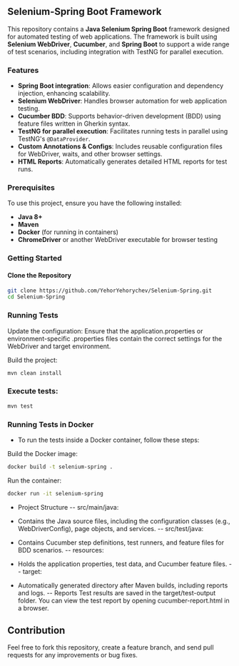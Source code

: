 ## Selenium-Spring Boot Framework

This repository contains a **Java Selenium Spring Boot** framework designed for automated testing of web applications. The framework is built using **Selenium WebDriver**, **Cucumber**, and **Spring Boot** to support a wide range of test scenarios, including integration with TestNG for parallel execution.

### Features

- **Spring Boot integration**: Allows easier configuration and dependency injection, enhancing scalability.
- **Selenium WebDriver**: Handles browser automation for web application testing.
- **Cucumber BDD**: Supports behavior-driven development (BDD) using feature files written in Gherkin syntax.
- **TestNG for parallel execution**: Facilitates running tests in parallel using TestNG's `@DataProvider`.
- **Custom Annotations & Configs**: Includes reusable configuration files for WebDriver, waits, and other browser settings.
- **HTML Reports**: Automatically generates detailed HTML reports for test runs.

### Prerequisites

To use this project, ensure you have the following installed:
- **Java 8+**
- **Maven**
- **Docker** (for running in containers)
- **ChromeDriver** or another WebDriver executable for browser testing

### Getting Started

#### Clone the Repository

```bash
git clone https://github.com/YehorYehorychev/Selenium-Spring.git
cd Selenium-Spring
```

### Running Tests

Update the configuration: Ensure that the application.properties or environment-specific .properties files contain the correct settings for the WebDriver and target environment.

Build the project:

```bash
mvn clean install
```

### Execute tests:

```bash
mvn test
```

### Running Tests in Docker

- To run the tests inside a Docker container, follow these steps:

Build the Docker image:

```bash
docker build -t selenium-spring .
```

Run the container:

```bash
docker run -it selenium-spring
```

- Project Structure
-- src/main/java:

- Contains the Java source files, including the configuration classes (e.g., WebDriverConfig), page objects, and services.
-- src/test/java:

 - Contains Cucumber step definitions, test runners, and feature files for BDD scenarios.
-- resources:

- Holds the application properties, test data, and Cucumber feature files.
-- target:

- Automatically generated directory after Maven builds, including reports and logs.
-- Reports
Test results are saved in the target/test-output folder. You can view the test report by opening cucumber-report.html in a browser.

## Contribution

Feel free to fork this repository, create a feature branch, and send pull requests for any improvements or bug fixes.


